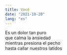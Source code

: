 ```yaml
---
title: Você
date: "2021-10-20"
lang: "es"
---
```


Es un dolor tan puro\
que calma la ansiedad\
mientras presiona el pecho\
hasta callar nuestros latidos
